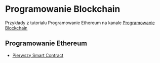# Programowanie Blockchain

Przykłady z tutorialu Programowanie Ethereum na kanale [Programowanie Blockchain](https://www.youtube.com/channel/UC4K5yIgxpPGy2laFlGu2WvQ)

## Programowanie Ethereum
* [Pierwszy Smart Contract](https://www.youtube.com/watch?v=W23biL2OyNA) 


